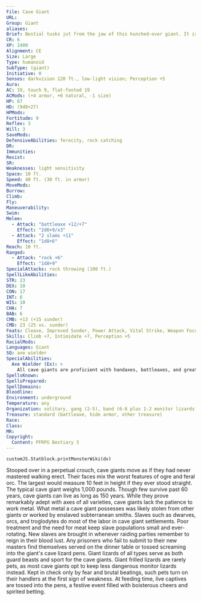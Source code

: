 ```yaml
---
File: Cave Giant
URL: 
Group: Giant
aliases: 
Brief: Bestial tusks jut from the jaw of this hunched-over giant. It is clad in armor patched together from the bones of past victims.
CR: 6
XP: 2400
Alignment: CE
Size: Large
Type: humanoid
SubType: (giant)
Initiative: 0
Senses: darkvision 120 ft., low-light vision; Perception +5
Aura: 
AC: 19, touch 9, flat-footed 19
ACMods: (+4 armor, +6 natural, -1 size)
HP: 67
HD: (9d8+27)
HPMods: 
Fortitude: 9
Reflex: 3
Will: 3
SaveMods: 
DefensiveAbilities: ferocity, rock catching
DR: 
Immunities: 
Resist: 
SR: 
Weaknesses: light sensitivity
Space: 10 ft.
Speed: 40 ft. (30 ft. in armor)
MoveMods: 
Burrow: 
Climb: 
Fly: 
Maneuverability: 
Swim: 
Melee: 
  - Attack: "battleaxe +12/+7"
    Effect: "2d6+9/x3"
  - Attack: "2 slams +11"
    Effect: "1d8+6"
Reach: 10 ft.
Ranged: 
  - Attack: "rock +6"
    Effect: "1d8+9"
SpecialAttacks: rock throwing (100 ft.)
SpellLikeAbilities: 
STR: 23
DEX: 10
CON: 17
INT: 6
WIS: 10
CHA: 7
BAB: 6
CMB: +13 (+15 sunder)
CMD: 23 (25 vs. sunder)
Feats: Cleave, Improved Sunder, Power Attack, Vital Strike, Weapon Focus (battleaxe)
Skills: Climb +7, Intimidate +7, Perception +5
RacialMods: 
Languages: Giant
SQ: axe wielder
SpecialAbilities:
  Axe Wielder (Ex): >
    All cave giants are proficient with handaxes, battleaxes, and greataxes.
SpellsKnown: 
SpellsPrepared: 
SpellDomains: 
Bloodline: 
Environment: underground
Temperature: any
Organization: solitary, gang (2-5), band (6-8 plus 1-2 monitor lizards), raiding party (9-12 plus 1-4 monitor lizards), or tribe (13-20 plus 30% noncombatants, plus 1 barbarian, fighter, or ranger chief of 3rd-5th level; 2-9 monitor lizards; 1-4 giant frilled lizards; and 10-15 dwarf, orc, or troglodyte slaves)
Treasure: standard (battleaxe, hide armor, other treasure)
Race: 
Class: 
MR: 
Copyright:
  Content: PFRPG Bestiary 3
---
```

```dataviewjs
customJS.Statblock.printMonsterWiki(dv)
```
Stooped over in a perpetual crouch, cave giants move as if they had never mastered walking  erect. Their faces mix the worst features of ogre and feral orc. The largest would measure 10 feet in height if they ever stood straight. The typical cave giant weighs 1,000 pounds. Though few survive past 60 years, cave giants can live as long as 150 years.  While they prove remarkably adept with axes of all varieties, cave giants lack the patience to work metal. What metal a cave giant possesses was likely stolen from other giants or worked by enslaved subterranean smiths.  Slaves such as dwarves, orcs, and troglodytes do most of the labor in cave giant settlements. Poor treatment and the need for meat keep slave populations small and ever-rotating. New slaves are brought in whenever raiding parties remember to reign in their blood lust. Any prisoners who fail to submit to their new masters find themselves served on the dinner table or tossed screaming into the giant's cave lizard pens.  Giant lizards of all types serve as both guard beasts and sport for the cave giants. Giant frilled lizards are rarely pets, as most cave giants opt to keep less dangerous monitor lizards instead. Kept in check only by fear and brutal beatings, such pets turn on their handlers at the first sign of weakness. At feeding time, live captives are tossed into the pens, a festive event filled with boisterous cheers and spirited betting.
